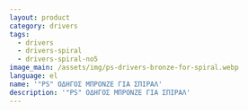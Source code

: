 ```yaml
---
layout: product
category: drivers
tags:
  - drivers
  - drivers-spiral
  - drivers-spiral-no5
image_main: /assets/img/ps-drivers-bronze-for-spiral.webp
language: el
name: '"PS" ΟΔΗΓΟΣ ΜΠΡΟΝΖΕ ΓΙΑ ΣΠΙΡΑΛ'
description: '"PS" ΟΔΗΓΟΣ ΜΠΡΟΝΖΕ ΓΙΑ ΣΠΙΡΑΛ'
---
```

